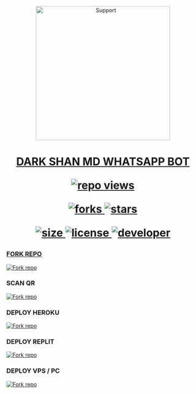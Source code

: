 </p>
<p align="center">
  <a href="https://youtube.com/@darkshanyt1">
    <img alt=Support height="350" src="https://telegra.ph/file/8c4247c94ad072eb079ff.jpg"> 
    </p>

<h1 align="center">    DARK SHAN MD WHATSAPP BOT

![repo views](https://hits.seeyoufarm.com/api/count/incr/badge.svg?url=https%3A%2F%2Fgithub.com%2Fkushansewmina2580%2FDARK-SHAN-MD&count_bg=%2379C83D&title_bg=%23555555&icon=gitpod.svg&icon_color=%23E7E7E7&title=Views&edge_flat=false)


![forks](https://img.shields.io/github/forks/Kushansewmina1234/DARK-SHAN-MD?label=Forks&style=social)
![stars](https://img.shields.io/github/stars/Kushansewmina1234/DARK-SHAN-MD?style=social)

![size](https://img.shields.io/github/repo-size/Kushansewmina1234/DARK-SHAN-MD?color=purple&label=Repo%20Size&style=plastic)
![license](https://img.shields.io/github/license/Kushansewmina1234/DARK-SHAN-MD?color=purple&label=License&style=plastic)
![developer](https://img.shields.io/static/v1?label=Author&message=DARK%20SHAN&color=purple&style=plastic)


### FORK REPO

<a href='https://github.com/kushansewmina1234/DARK-SHAN-MD/fork' target="_blank"><img alt='Fork repo' src='https://img.shields.io/badge/FORK REPO-black?style=for-the-badge&logo=github&logoColor=white'/></a>


### SCAN QR 

<a href='https://dark-shan-md-qr-code-4339e14f2aa8.herokuapp.com/' target="_blank"><img alt='Fork repo' src='https://img.shields.io/badge/SCAN QR CODE-brown?style=for-the-badge&logo=opencv&logoColor=white'/></a>

### DEPLOY HEROKU

<a href='https://dashboard.heroku.com/new?template=https://github.com/kushansewmina1234/DARK-SHAN-MD' target="_blank"><img alt='Fork repo' src='https://img.shields.io/badge/DEPLOY HEROKU-purple?style=for-the-badge&logo=heroku&logoColor=white'/></a>

### DEPLOY REPLIT


<a href='https://replit.com/~' target="_blank"><img alt='Fork repo' src='https://img.shields.io/badge/DEPLOY REPLIT-orange?style=for-the-badge&logo=replit&logoColor=white'/></a>

### DEPLOY VPS / PC



<a href='temp/deploy-on-vps.md' target="_blank"><img alt='Fork repo' src='https://img.shields.io/badge/DEPLOY VPS/PC-silver?style=for-the-badge&logo=google&logoColor=white'/></a>
